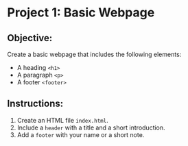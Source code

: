 # Project 1: Basic Webpage

## Objective:
Create a basic webpage that includes the following elements:
- A heading `<h1>`
- A paragraph `<p>`
- A footer `<footer>`

## Instructions:
1. Create an HTML file `index.html`.
2. Include a `header` with a title and a short introduction.
3. Add a `footer` with your name or a short note.
